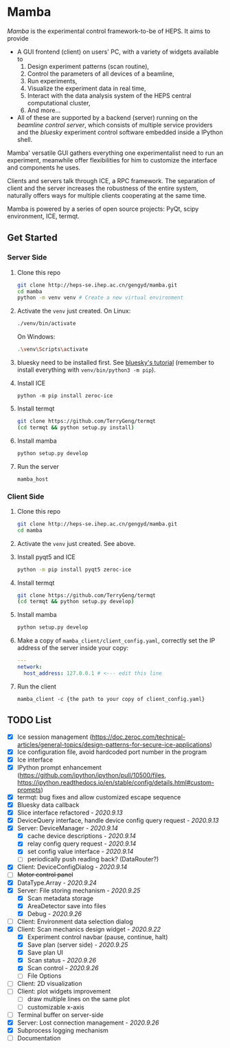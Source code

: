 # Mamba

_Mamba_ is the experimental control framework-to-be of HEPS. It aims to provide

-  A GUI frontend (client) on users' PC, with a variety of widgets available to 
    1. Design experiment patterns (scan routine),
    2. Control the parameters of all devices of a beamline,
    3. Run experiments,
    4. Visualize the experiment data in real time,
    5. Interact with the data analysis system of the HEPS central computational cluster,
    6. And more...
-  All of these are supported by a backend (server) running on the _beamline control server_, which consists of multiple service providers and the _bluesky_ experiment control software embedded inside a IPython shell.

Mamba' versatile GUI gathers everything one experimentalist need to run an experiment, meanwhile offer flexibilities for him to customize the interface and components he uses.

Clients and servers talk through ICE, a RPC framework. The separation of client and the server increases the robustness of the entire system, naturally offers ways for multiple clients cooperating at the same time.

Mamba is powered by a series of open source projects: PyQt, scipy environment, ICE, termqt.

## Get Started

### Server Side

1. Clone this repo

   ```bash
   git clone http://heps-se.ihep.ac.cn/gengyd/mamba.git
   cd mamba
   python -m venv venv # Create a new virtual environment
   ```

2. Activate the `venv` just created. On Linux:
   ```bash
   ./venv/bin/activate
   ```
   On Windows:
   ```bash
   .\venv\Scripts\activate
   ```
   

3. bluesky need to be installed first. See [bluesky's tutorial](https://blueskyproject.io/bluesky/tutorial.html) (remember to install everything with `venv/bin/python3 -m pip`).

4. Install ICE

   ```
   python -m pip install zeroc-ice
   ```

5. Install termqt

   ```bash
   git clone https://github.com/TerryGeng/termqt
   (cd termqt && python setup.py install)
   ```

6. Install mamba

    ```bash
    python setup.py develop
    ```

7. Run the server

   ```
   mamba_host
   ```

   

### Client Side

1. Clone this repo

   ```bash
   git clone http://heps-se.ihep.ac.cn/gengyd/mamba.git
   cd mamba
   ```
   
2. Activate the `venv` just created. See above.

3. Install pyqt5 and ICE

   ```bash
   python -m pip install pyqt5 zeroc-ice
   ```

4. Install termqt

   ```bash
   git clone https://github.com/TerryGeng/termqt
   (cd termqt && python setup.py develop)
   ```

5. Install mamba

    ```bash
    python setup.py develop
    ```

6. Make a copy of `mamba_client/client_config.yaml`, correctly set the IP address of the server inside your copy:

   ```yaml
   ---
   network:
     host_address: 127.0.0.1 # <--- edit this line
   ```

6. Run the client

   ```
   mamba_client -c {the path to your copy of client_config.yaml}
   ```

   


## TODO List

- [x] Ice session management (https://doc.zeroc.com/technical-articles/general-topics/design-patterns-for-secure-ice-applications)
- [x] Ice configuration file, avoid hardcoded port number in the program
- [x] Ice interface
- [x] IPython prompt enhancement (https://github.com/ipython/ipython/pull/10500/files, https://ipython.readthedocs.io/en/stable/config/details.html#custom-prompts)
- [x] termqt: bug fixes and allow customized escape sequence
- [x] Bluesky data callback
- [x] Slice interface refactored - _2020.9.13_
- [x] DeviceQuery interface, handle device config query request - _2020.9.13_
- [x] Server: DeviceManager - _2020.9.14_
  - [x] cache device descriptions - _2020.9.14_
  - [x] relay config query request - _2020.9.14_
  - [x] set config value interface - _2020.9.14_
  - [ ] periodically push reading back? (DataRouter?)
- [x] Client: DeviceConfigDialog - _2020.9.14_
- [ ] ~~Motor control panel~~
- [x] DataType.Array - _2020.9.24_
- [x] Server: File storing mechanism - _2020.9.25_
  - [x] Scan metadata storage
  - [x] AreaDetector save into files
  - [x] Debug - _2020.9.26_
- [ ] Client: Environment data selection dialog
- [x] Client: Scan mechanics design widget - _2020.9.22_
  - [x] Experiment control navbar (pause, continue, halt)
  - [x] Save plan (server side) - _2020.9.25_
  - [x] Save plan UI
  - [x] Scan status - _2020.9.26_
  - [x] Scan control - _2020.9.26_
  - [ ] File Options
- [ ] Client: 2D visualization
- [ ] Client: plot widgets improvement
  - [ ] draw multiple lines on the same plot
  - [ ] customizable x-axis
- [ ] Terminal buffer on server-side
- [x] Server: Lost connection management - _2020.9.26_
- [x] Subprocess logging mechanism
- [ ] Documentation
